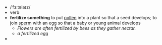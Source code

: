 - /ˈfɜːtəlaɪz/
- verb
- **fertilize something** to put [pollen](https://www.oxfordlearnersdictionaries.com/definition/english/pollen) into a plant so that a seed develops; to join [sperm](https://www.oxfordlearnersdictionaries.com/definition/english/sperm) with an egg so that a baby or young animal develops
	- *Flowers are often fertilized by bees as they gather nectar.*
	- *a fertilized egg*
-